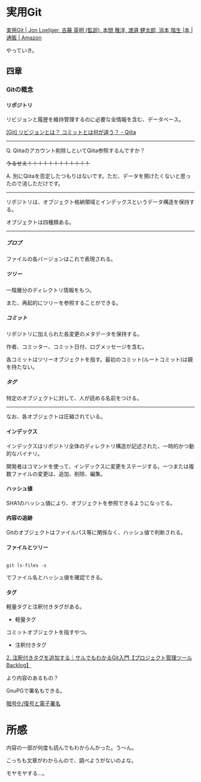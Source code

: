 # 実用Git

[実用Git | Jon Loeliger, 吉藤 英明 (監訳), 本間 雅洋, 渡邉 健太郎, 浜本 階生 |本 | 通販 | Amazon](https://www.amazon.co.jp/%E5%AE%9F%E7%94%A8Git-Jon-Loeliger/dp/4873114403)

やっていき。

## 四章

### Gitの概念

#### リポジトリ

リビジョンと履歴を維持管理するのに必要な全情報を含む、データベース。

[[Git] リビジョンとは？ コミットとは何が違う？ - Qiita](https://qiita.com/YumaInaura/items/dc9e582d7096f54e649b)

---

Q. Qiitaのアカウント削除しといてQiita参照するんですか？

~~うるせえ！！！！！！！！！！！！~~

A. 別にQiitaを否定したつもりはないです。ただ、データを預けたくないと思ったので消しただけです。

---

リポジトリは、オブジェクト格納領域とインデックスというデータ構造を保持する。

オブジェクトは四種類ある。

---

##### ブロブ

ファイルの各バージョンはこれで表現される。

##### ツリー

一階層分のディレクトリ情報をもつ。

また、再起的にツリーを参照することができる。

##### コミット

リポジトリに加えられた各変更のメタデータを保持する。

作者、コミッター、コミット日付、ログメッセージを含む。

各コミットはツリーオブジェクトを指す。最初のコミット(ルートコミット)は親を持たない。

##### タグ

特定のオブジェクトに対して、人が読める名前をつける。

---

なお、各オブジェクトは圧縮されている。

#### インデックス

インデックスはリポジトリ全体のディレクトリ構造が記述された、一時的かつ動的なバイナリ。

開発者はコマンドを使って、インデックスに変更をステージする。一つまたは複数ファイルの変更は、追加、削除、編集。

#### ハッシュ値

SHA1のハッシュ値により、オブジェクトを参照できるようになってる。

#### 内容の追跡

Gitのオブジェクトはファイルパス等に関係なく、ハッシュ値で判断される。

#### ファイルとツリー

```

git ls-files -s

```

でファイル名とハッシュ値を確認できる。

#### タグ

軽量タグと注釈付きタグがある。

* 軽量タグ

コミットオブジェクトを指すやつ。

* 注釈付きタグ

[2. 注釈付きタグを追加する｜サルでもわかるGit入門【プロジェクト管理ツールBacklog】](https://backlog.com/ja/git-tutorial/stepup/20/)

より内容のあるもの？

GnuPGで署名もできる。

[ 暗号化/復号と電子署名 ](https://lecture.ecc.u-tokyo.ac.jp/johzu/joho/Y2017/GNUPrivacyGuard/GNUPrivacyGuard/gpg_2.html)

# 所感

内容の一部が何度も読んでもわからんかった。う〜ん。

こっちも文章がわからんので、調べようがないのよな。

モヤモヤする...。
